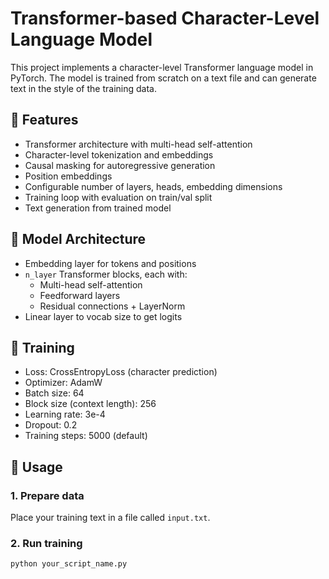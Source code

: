 # Transformer-based Character-Level Language Model

This project implements a character-level Transformer language model in PyTorch. The model is trained from scratch on a text file and can generate text in the style of the training data.

## 🚀 Features

- Transformer architecture with multi-head self-attention
- Character-level tokenization and embeddings
- Causal masking for autoregressive generation
- Position embeddings
- Configurable number of layers, heads, embedding dimensions
- Training loop with evaluation on train/val split
- Text generation from trained model

## 🧠 Model Architecture

- Embedding layer for tokens and positions
- `n_layer` Transformer blocks, each with:
  - Multi-head self-attention
  - Feedforward layers
  - Residual connections + LayerNorm
- Linear layer to vocab size to get logits

## 🧪 Training

- Loss: CrossEntropyLoss (character prediction)
- Optimizer: AdamW
- Batch size: 64
- Block size (context length): 256
- Learning rate: 3e-4
- Dropout: 0.2
- Training steps: 5000 (default)

## 🧾 Usage

### 1. Prepare data

Place your training text in a file called `input.txt`.

### 2. Run training

```bash
python your_script_name.py
